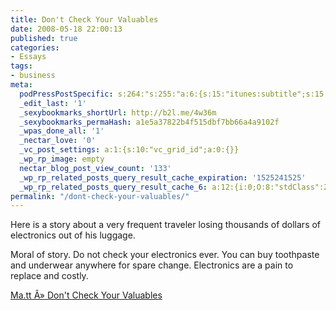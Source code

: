 ```yaml
---
title: Don't Check Your Valuables
date: 2008-05-18 22:00:13
published: true
categories:
- Essays
tags:
- business
meta:
  podPressPostSpecific: s:264:"s:255:"a:6:{s:15:"itunes:subtitle";s:15:"##PostExcerpt##";s:14:"itunes:summary";s:15:"##PostExcerpt##";s:15:"itunes:keywords";s:17:"##WordPressCats##";s:13:"itunes:author";s:10:"##Global##";s:15:"itunes:explicit";s:7:"Default";s:12:"itunes:block";s:7:"Default";}";";
  _edit_last: '1'
  _sexybookmarks_shortUrl: http://b2l.me/4w36m
  _sexybookmarks_permaHash: a1e5a37822b4f515dbf7bb66a4a9102f
  _wpas_done_all: '1'
  _nectar_love: '0'
  _vc_post_settings: a:1:{s:10:"vc_grid_id";a:0:{}}
  _wp_rp_image: empty
  nectar_blog_post_view_count: '133'
  _wp_rp_related_posts_query_result_cache_expiration: '1525241525'
  _wp_rp_related_posts_query_result_cache_6: a:12:{i:0;O:8:"stdClass":2:{s:7:"post_id";s:2:"81";s:5:"score";s:17:"21.59902875936479";}i:1;O:8:"stdClass":2:{s:7:"post_id";s:4:"7786";s:5:"score";s:18:"18.826440037116615";}i:2;O:8:"stdClass":2:{s:7:"post_id";s:3:"988";s:5:"score";s:18:"15.972207325847513";}i:3;O:8:"stdClass":2:{s:7:"post_id";s:3:"846";s:5:"score";s:18:"13.207992656316165";}i:4;O:8:"stdClass":2:{s:7:"post_id";s:3:"277";s:5:"score";s:18:"13.207992656316165";}i:5;O:8:"stdClass":2:{s:7:"post_id";s:3:"684";s:5:"score";s:18:"12.346283972104182";}i:6;O:8:"stdClass":2:{s:7:"post_id";s:4:"6929";s:5:"score";s:17:"11.77929387995101";}i:7;O:8:"stdClass":2:{s:7:"post_id";s:4:"1244";s:5:"score";s:17:"11.77929387995101";}i:8;O:8:"stdClass":2:{s:7:"post_id";s:4:"3535";s:5:"score";s:16:"10.9599896109759";}i:9;O:8:"stdClass":2:{s:7:"post_id";s:4:"1300";s:5:"score";s:16:"10.9599896109759";}i:10;O:8:"stdClass":2:{s:7:"post_id";s:4:"1183";s:5:"score";s:16:"10.9599896109759";}i:11;O:8:"stdClass":2:{s:7:"post_id";s:3:"699";s:5:"score";s:16:"10.9599896109759";}}
permalink: "/dont-check-your-valuables/"
---
```

Here is a story about a very frequent traveler losing thousands of dollars of electronics out of his luggage.

Moral of story. Do not check your electronics ever. You can buy toothpaste and underwear anywhere for spare change. Electronics are a pain to replace and costly.

<a href="http://ma.tt/2008/05/dont-check-your-valuables/" rel="nofollow">Ma.tt Â» Don't Check Your Valuables</a></p>
